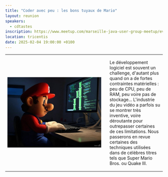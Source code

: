 ```yaml
---
title: "Coder avec peu : les bons tuyaux de Mario"
layout: reunion
speakers:
  - cdtastes
inscription: https://www.meetup.com/marseille-java-user-group-meetup/events/305264282
location: tricentis
date: 2025-02-04 19:00:00 +0100
---
```

<table>
<tr><td style="height:225px; width:300px; padding-right:20px"><img height="225" width="300" src="/static/assets/images/marioTuyau.jpg" alt="Mario coding" /></td>
<td><p>Le développement logiciel est souvent un challenge, d'autant plus quand on a de
fortes contraintes matérielles : peu de CPU, peu de RAM, peu voire pas de
stockage... L'industrie du jeu vidéo a parfois su se montrer très inventive,
voire déroutante pour outrepasser certaines de ces limitations. Nous passerons
en revue certaines des techniques utilisées dans de célèbres titres tels que
Super Mario Bros. ou Quake III.</p></td></tr>
</table>




